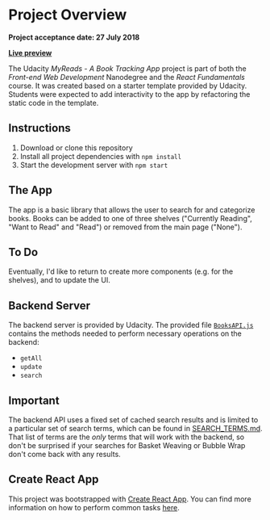 # Project Overview

**Project acceptance date: 27 July 2018**

**[Live preview](https://ajk-myreads.netlify.com/)**

The Udacity *MyReads - A Book Tracking App* project is part of both the *Front-end Web Development* Nanodegree and the *React Fundamentals* course. It was created based on a starter template provided by Udacity. Students were expected to add interactivity to the app by refactoring the static code in the template.

## Instructions

1. Download or clone this repository
2. Install all project dependencies with `npm install`
3. Start the development server with `npm start`

## The App

The app is a basic library that allows the user to search for and categorize books. Books can be added to one of three shelves ("Currently Reading", "Want to Read" and "Read") or removed from the main page ("None").

## To Do

Eventually, I'd like to return to create more components (e.g. for the shelves), and to update the UI.

## Backend Server

The backend server is provided by Udacity. The provided file [`BooksAPI.js`](src/BooksAPI.js) contains the methods needed to perform necessary operations on the backend:

* `getAll`
* `update`
* `search`

## Important
The backend API uses a fixed set of cached search results and is limited to a particular set of search terms, which can be found in [SEARCH_TERMS.md](SEARCH_TERMS.md). That list of terms are the _only_ terms that will work with the backend, so don't be surprised if your searches for Basket Weaving or Bubble Wrap don't come back with any results.

## Create React App
This project was bootstrapped with [Create React App](https://github.com/facebookincubator/create-react-app). You can find more information on how to perform common tasks [here](https://github.com/facebookincubator/create-react-app/blob/master/packages/react-scripts/template/README.md).
